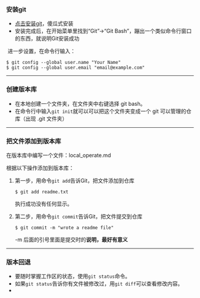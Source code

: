 ### 安装git

- [点击安装git](https://git-scm.com/downloads)，傻瓜式安装
- 安装完成后，在开始菜单里找到“Git”->“Git Bash”，蹦出一个类似命令行窗口的东西，就说明Git安装成功

​        进一步设置，在命令行输入：

```git
$ git config --global user.name "Your Name"
$ git config --global user.email "email@example.com"
```

------

### 创建版本库

- 在本地创建一个文件夹，在文件夹中右键选择 git bash。
- 在命令行中输入`git init`就可以可以把这个文件夹变成一个 git 可以管理的仓库（出现 .git 文件夹）

------

### 把文件添加到版本库

在版本库中编写一个文件：local_operate.md



根据以下操作添加到版本库：

1. 第一步，用命令`git add`告诉Git，把文件添加到仓库

   ```git
   $ git add readme.txt
   ```

   执行成功没有任何显示。

2. 第二步，用命令`git commit`告诉Git，把文件提交到仓库

   ```git
   $ git commit -m "wrote a readme file"
   ```

   -m 后面的引号里面是提交时的**说明，最好有意义**

------

### 版本回退

- 要随时掌握工作区的状态，使用`git status`命令。
- 如果`git status`告诉你有文件被修改过，用`git diff`可以查看修改内容。
- 